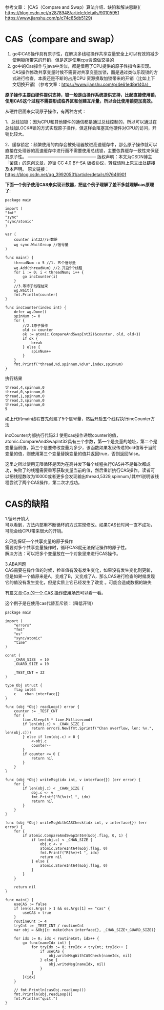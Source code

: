 参考文章：
[CAS（Compare and Swap）算法介绍、缺陷和解决思路](  
https://blog.csdn.net/q2878948/article/details/90105951  
https://www.jianshu.com/p/c74c85db5129)

# CAS（compare and swap）  
1. go中CAS操作具有原子性，在解决多线程操作共享变量安全上可以有效的减少使用锁所带来的开销，但是这是使用cpu资源做交换的  
1.  go中的Cas操作与java中类似，都是借用了CPU提供的原子性指令来实现。CAS操作修改共享变量时候不需要对共享变量加锁，而是通过类似乐观锁的方式进行检查，本质还是不断的占用CPU 资源换取加锁带来的开销（比如上下文切换开销）（参考文章：https://www.jianshu.com/p/4e61ed8e140a）


**原子操作主要由硬件提供支持，锁一般是由操作系统提供支持，比起直接使用锁，使用CAS这个过程不需要形成临界区和创建互斥量，所以会比使用锁更加高效。**

从硬件层面来实现原子操作，有两种方式：

1、总线加锁：因为CPU和其他硬件的通信都是通过总线控制的，所以可以通过在总线加LOCK#锁的方式实现原子操作，但这样会阻塞其他硬件对CPU的访问，开销比较大。

2、缓存锁定：频繁使用的内存会被处理器放进高速缓存中，那么原子操作就可以直接在处理器的高速缓存中进行而不需要使用总线锁，主要依靠缓存一致性来保证其原子性。
————————————————
版权声明：本文为CSDN博主「菌菇」的原创文章，遵循 CC 4.0 BY-SA 版权协议，转载请附上原文出处链接及本声明。
原文链接：https://blog.csdn.net/qq_39920531/article/details/97646901

**下面一个例子使用CAS来实现计数器，把这个例子理解了差不多就理解cas原理了**:
```
package main

import (
"fmt"
"sync"
"sync/atomic"
)

var (
	counter int32//计数器
	wg sync.WaitGroup //信号量
)

func main() {
	threadNum := 5 //1. 五个信号量
	wg.Add(threadNum) //2.开启5个线程
	for i := 0; i < threadNum; i++ {
		go incCounter(i)
	}
	//3.等待子线程结束
	wg.Wait()
	fmt.Println(counter)
}

func incCounter(index int) {
	defer wg.Done()
	spinNum := 0
	for {
		//2.1原子操作
		old := counter
		ok := atomic.CompareAndSwapInt32(&counter, old, old+1)
		if ok {
			break
		} else {
			spinNum++
		}
	}
	fmt.Printf("thread,%d,spinnum,%d\n",index,spinNum)
}
```
执行结果
```
thread,4,spinnum,0
thread,0,spinnum,0
thread,1,spinnum,0
thread,3,spinnum,0
thread,2,spinnum,0
5

```

如上代码main线程首先创建了5个信号量，然后开启五个线程执行incCounter方法

incCounter内部执行代码2.1 使用cas操作递增counter的值， atomic.CompareAndSwapInt32具有三个参数，第一个是变量的地址，第二个是变量当前值，第三个是要修改变量为多少，该函数如果发现传递的old值等于当前变量的值，则使用第三个变量替换变量的值并返回true，否则返回false。

这里之所以使用无限循环是因为在高并发下每个线程执行CAS并不是每次都成功，失败了的线程需要重写获取变量当前的值，然后重新执行CAS操作。读者可以把线程数改为10000或者更多会发现输出thread,5329,spinnum,1其中1说明该线程尝试了两个CAS操作，第二次才成功。

# CAS的缺陷
1.循环开销大  
可以看到，方法内部用不断循环的方式实现修改。如果CAS长时间一直不成功，可能会给CPU带来很大的开销。

2.只能保证一个共享变量的原子操作  
需要对多个共享变量操作时，循环CAS就无法保证操作的原子性。  
解决方法：可以把多个变量放在一个对象里来进行CAS操作。

3.ABA问题  
CAS需要在操作值的时候，检查值有没有发生变化，如果没有发生变化则更新，但是如果一个值原来是A，变成了B，又变成了A，那么CAS进行检查的时候发现它的值没有发生变化，但是实质上它已经发生了改变 。可能会造成数据的缺失

有篇文章:[Go 的一个 CAS 操作使用场景](https://segmentfault.com/a/1190000020276792)可以看一看。

这个例子是在使用cas代替互斥锁：（降低开销）

```
package main

import (
	"errors"
	"fmt"
	"os"
	"sync/atomic"
	"time"
)

const (
	_CHAN_SIZE  = 10
	_GUARD_SIZE = 10

	_TEST_CNT = 32
)

type Obj struct {
	flag int64
	c    chan interface{}
}

func (obj *Obj) readLoop() error {
	counter := _TEST_CNT
	for {
		time.Sleep(5 * time.Millisecond)
		if len(obj.c) > _CHAN_SIZE {
			return errors.New(fmt.Sprintf("Chan overflow, len: %v.", len(obj.c)))
		} else if len(obj.c) > 0 {
			<-obj.c
			counter--
		}
		if counter <= 0 {
			return nil
		}
	}
}

func (obj *Obj) writeMsg(idx int, v interface{}) (err error) {
	for {
		if len(obj.c) < _CHAN_SIZE {
			obj.c <- v
			fmt.Printf("R(%v)+1 ", idx)
			return nil
		}
	}
}

func (obj *Obj) writeMsgWithCASCheck(idx int, v interface{}) (err error) {
	for {
		if atomic.CompareAndSwapInt64(&obj.flag, 0, 1) {
			if len(obj.c) < _CHAN_SIZE {
				obj.c <- v
				atomic.StoreInt64(&obj.flag, 0)
				fmt.Printf("R(%v)+1 ", idx)
				return nil
			} else {
				atomic.StoreInt64(&obj.flag, 0)
			}
		}
	}

	return nil
}

func main() {
	useCAS := false
	if len(os.Args) > 1 && os.Args[1] == "cas" {
		useCAS = true
	}
	routineCnt := 4
	tryCnt := _TEST_CNT / routineCnt
	var obj = &Obj{c: make(chan interface{}, _CHAN_SIZE+_GUARD_SIZE)}

	for idx := 0; idx < routineCnt; idx++ {
		go func(nameIdx int) {
			for tryIdx := 0; tryIdx < tryCnt; tryIdx++ {
				if useCAS {
					obj.writeMsgWithCASCheck(nameIdx, nil)
				} else {
					obj.writeMsg(nameIdx, nil)
				}
			}
		}(idx)
	}

	// fmt.Println(casObj.readLoop())
	fmt.Println(obj.readLoop())
	fmt.Println("quit.")
}
```
